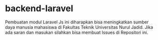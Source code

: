 # backend-laravel
Pembuatan modul Laravel Js ini diharapkan bisa meningkatkan sumber daya manusia mahasiswa di Fakultas Teknik Universitas Nurul Jadid. Jika ada saran dan masukan silahkan bisa membuat Issues di Repositori ini.
